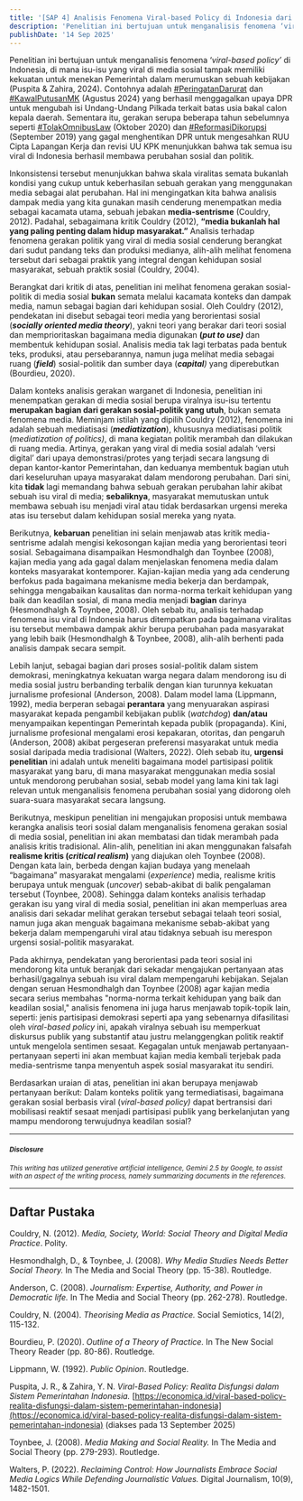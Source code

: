 ```yaml
---
title: '[SAP 4] Analisis Fenomena Viral-based Policy di Indonesia dari Perspektif Teori Sosial'
description: 'Penelitian ini bertujuan untuk menganalisis fenomena ‘viral-based policy’ di Indonesia, di mana isu-isu yang viral di media sosial tampak memiliki kekuatan untuk menekan Pemerintah dalam merumuskan sebuah kebijakan. Namun tak semua viralnya gerakan suara di media sosial ini membawa keberhasilan untuk mendorong perubahan sosial-politik. Inkonsistensi tersebut menunjukkan bahwa skala viralitas semata bukanlah kondisi yang cukup untuk keberhasilan sebuah gerakan yang menggunakan media sebagai alat perubahan. '
publishDate: '14 Sep 2025'
---
```


Penelitian ini bertujuan untuk menganalisis fenomena ‘*viral-based policy’* di Indonesia, di mana isu-isu yang viral di media sosial tampak memiliki kekuatan untuk menekan Pemerintah dalam merumuskan sebuah kebijakan (Puspita & Zahira, 2024). Contohnya adalah [\#PeringatanDarurat](https://x.com/search?q=%23PeringatanDarurat%20until%3A2024-08-31%20since%3A2024-07-01&src=typed_query) dan [\#KawalPutusanMK](https://x.com/search?q=%23KawalPutusanMK%20until%3A2024-08-31%20since%3A2024-07-01&src=typed_query&f=top) (Agustus 2024\) yang berhasil menggagalkan upaya DPR untuk mengubah isi Undang-Undang Pilkada terkait batas usia bakal calon kepala daerah. Sementara itu, gerakan serupa beberapa tahun sebelumnya seperti [\#TolakOmnibusLaw](https://x.com/search?q=%23TolakOmnibusLaw%20until%3A2020-10-31%20since%3A2020-10-01&src=typed_query&f=top) (Oktober 2020\) dan [\#ReformasiDikorupsi](https://x.com/search?q=%23ReformasiDikorupsi%20until%3A2019-09-30%20since%3A2019-09-01&src=typed_query&f=top) (September 2019\) yang gagal menghentikan DPR untuk mengesahkan RUU Cipta Lapangan Kerja dan revisi UU KPK menunjukkan bahwa tak semua isu viral di Indonesia berhasil membawa perubahan sosial dan politik.

Inkonsistensi tersebut menunjukkan bahwa skala viralitas semata bukanlah kondisi yang cukup untuk keberhasilan sebuah gerakan yang menggunakan media sebagai alat perubahan. Hal ini mengingatkan kita bahwa analisis dampak media yang kita gunakan masih cenderung menempatkan media sebagai kacamata utama, sebuah jebakan **media-sentrisme** (Couldry, 2012). Padahal, sebagaimana kritik Couldry (2012), **“media bukanlah hal yang paling penting dalam hidup masyarakat.”** Analisis terhadap fenomena gerakan politik yang viral di media sosial cenderung berangkat dari sudut pandang teks dan produksi medianya, alih-alih melihat fenomena tersebut dari sebagai praktik yang integral dengan kehidupan sosial masyarakat, sebuah praktik sosial (Couldry, 2004).

Berangkat dari kritik di atas, penelitian ini melihat fenomena gerakan sosial-politik di media sosial **bukan** semata melalui kacamata konteks dan dampak media, namun sebagai bagian dari kehidupan sosial. Oleh Couldry (2012), pendekatan ini disebut sebagai teori media yang berorientasi sosial (***socially oriented media theory***), yakni teori yang berakar dari teori sosial dan memprioritaskan bagaimana media digunakan **(*put to use)*** dan membentuk kehidupan sosial. Analisis media tak lagi terbatas pada bentuk teks, produksi, atau persebarannya, namun juga melihat media sebagai ruang (***field***) sosial-politik dan sumber daya (***capital**)* yang diperebutkan (Bourdieu, 2020).

Dalam konteks analisis gerakan warganet di Indonesia, penelitian ini menempatkan gerakan di media sosial berupa viralnya isu-isu tertentu **merupakan bagian dari gerakan sosial-politik yang utuh**, bukan semata fenomena media. Meminjam istilah yang dipilih Couldry (2012), fenomena ini adalah sebuah mediatisasi (***mediatization***), khususnya mediatisasi politik (*mediatization of politics)*, di mana kegiatan politik merambah dan dilakukan di ruang media. Artinya, gerakan yang viral di media sosial adalah ‘versi digital’ dari upaya demonstrasi/protes yang terjadi secara langsung di depan kantor-kantor Pemerintahan, dan keduanya membentuk bagian utuh dari keseluruhan upaya masyarakat dalam mendorong perubahan. Dari sini, kita **tidak** lagi memandang bahwa sebuah gerakan perubahan lahir akibat sebuah isu viral di media; **sebaliknya**, masyarakat memutuskan untuk membawa sebuah isu menjadi viral atau tidak berdasarkan urgensi mereka atas isu tersebut dalam kehidupan sosial mereka yang nyata.

Berikutnya, **kebaruan** penelitian ini selain menjawab atas kritik media-sentrisme adalah mengisi kekosongan kajian media yang berorientasi teori sosial. Sebagaimana disampaikan Hesmondhalgh dan Toynbee (2008), kajian media yang ada gagal dalam menjelaskan fenomena media dalam konteks masyarakat kontemporer. Kajian-kajian media yang ada cenderung berfokus pada bagaimana mekanisme media bekerja dan berdampak, sehingga mengabaikan kausalitas dan norma-norma terkait kehidupan yang baik dan keadilan sosial, di mana media menjadi **bagian** darinya (Hesmondhalgh & Toynbee, 2008). Oleh sebab itu, analisis terhadap fenomena isu viral di Indonesia harus ditempatkan pada bagaimana viralitas isu tersebut membawa dampak akhir berupa perubahan pada masyarakat yang lebih baik (Hesmondhalgh & Toynbee, 2008), alih-alih berhenti pada analisis dampak secara sempit.

Lebih lanjut, sebagai bagian dari proses sosial-politik dalam sistem demokrasi, meningkatnya kekuatan warga negara dalam mendorong isu di media sosial justru berbanding terbalik dengan kian turunnya kekuatan jurnalisme profesional (Anderson, 2008). Dalam model lama (Lippmann, 1992), media berperan sebagai **perantara** yang menyuarakan aspirasi masyarakat kepada pengambil kebijakan publik (*watchdog*) **dan/atau** menyampaikan kepentingan Pemerintah kepada publik (propaganda). Kini, jurnalisme profesional mengalami erosi kepakaran, otoritas, dan pengaruh (Anderson, 2008\) akibat pergeseran preferensi masyarakat untuk media sosial daripada media tradisional (Walters, 2022). Oleh sebab itu, **urgensi penelitian** ini adalah untuk meneliti bagaimana model partisipasi politik masyarakat yang baru, di mana masyarakat menggunakan media sosial untuk mendorong perubahan sosial, sebab model yang lama kini tak lagi relevan untuk menganalisis fenomena perubahan sosial yang didorong oleh suara-suara masyarakat secara langsung.

Berikutnya, meskipun penelitian ini mengajukan proposisi untuk membawa kerangka analisis teori sosial dalam menganalisis fenomena gerakan sosial di media sosial, penelitian ini akan membatasi dan tidak merambah pada analisis kritis tradisional. Alin-alih, penelitian ini akan menggunakan falsafah **realisme kritis (*critical realism*)** yang diajukan oleh Toynbee (2008). Dengan kata lain, berbeda dengan kajian budaya yang menelaah “bagaimana” masyarakat mengalami (*experience*) media, realisme kritis berupaya untuk menguak (*uncover*) sebab-akibat di balik pengalaman tersebut (Toynbee, 2008). Sehingga dalam konteks analisis terhadap gerakan isu yang viral di media sosial, penelitian ini akan memperluas area analisis dari sekadar melihat gerakan tersebut sebagai telaah teori sosial, namun juga akan menguak bagaimana mekanisme sebab-akibat yang bekerja dalam mempengaruhi viral atau tidaknya sebuah isu merespon urgensi sosial-politik masyarakat.

Pada akhirnya, pendekatan yang berorientasi pada teori sosial ini mendorong kita untuk beranjak dari sekadar mengajukan pertanyaan atas berhasil/gagalnya sebuah isu viral dalam mempengaruhi kebijakan. Sejalan dengan seruan Hesmondhalgh dan Toynbee (2008) agar kajian media secara serius membahas "norma-norma terkait kehidupan yang baik dan keadilan sosial," analisis fenomena ini juga harus menjawab topik-topik lain, seperti: jenis partisipasi demokrasi seperti apa yang sebenarnya difasilitasi oleh *viral-based policy* ini, apakah viralnya sebuah isu memperkuat diskursus publik yang substantif atau justru melanggengkan politik reaktif untuk mengelola sentimen sesaat. Kegagalan untuk menjawab pertanyaan-pertanyaan seperti ini akan membuat kajian media kembali terjebak pada media-sentrisme tanpa menyentuh aspek sosial masyarakat itu sendiri.

Berdasarkan uraian di atas, penelitian ini akan berupaya menjawab pertanyaan berikut: Dalam konteks politik yang termediatisasi, bagaimana gerakan sosial berbasis viral (*viral-based policy)* dapat bertransisi dari mobilisasi reaktif sesaat menjadi partisipasi publik yang berkelanjutan yang mampu mendorong terwujudnya keadilan sosial?

---

#### <small>*Disclosure*</small>

<small>*This writing has utilized generative artificial intelligence, Gemini 2.5 by Google, to assist with an aspect of the writing process, namely summarizing documents in the references.*</small>

---

## Daftar Pustaka

Couldry, N. (2012). *Media, Society, World: Social Theory and Digital Media Practice*. Polity.

Hesmondhalgh, D., & Toynbee, J. (2008). *Why Media Studies Needs Better Social Theory.* In The Media and Social Theory (pp. 15-38). Routledge.

Anderson, C. (2008). *Journalism: Expertise, Authority, and Power in Democratic life.* In The Media and Social Theory (pp. 262-278). Routledge.

Couldry, N. (2004). *Theorising Media as Practice.* Social Semiotics, 14(2), 115-132.

Bourdieu, P. (2020). *Outline of a Theory of Practice.* In The New Social Theory Reader (pp. 80-86). Routledge.

Lippmann, W. (1992). *Public Opinion*. Routledge.

Puspita, J. R., & Zahira, Y. N. *Viral-Based Policy: Realita Disfungsi dalam Sistem Pemerintahan Indonesia.* [https://economica.id/viral-based-policy-realita-disfungsi-dalam-sistem-pemerintahan-indonesia](https://economica.id/viral-based-policy-realita-disfungsi-dalam-sistem-pemerintahan-indonesia) (diakses pada 13 September 2025\)

Toynbee, J. (2008). *Media Making and Social Reality.* In The Media and Social Theory (pp. 279-293). Routledge.

Walters, P. (2022). *Reclaiming Control: How Journalists Embrace Social Media Logics While Defending Journalistic Values.* Digital Journalism, 10(9), 1482-1501.  
